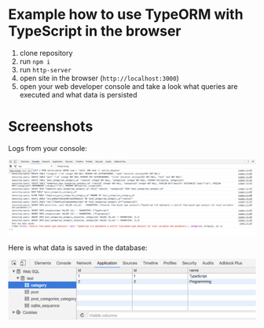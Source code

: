 # Example how to use TypeORM with TypeScript in the browser

1. clone repository 
2. run `npm i`
3. run `http-server`
4. open site in the browser (`http://localhost:3000`)
5. open your web developer console and take a look what queries are executed and what data is persisted

# Screenshots

Logs from your console:

![typeorm-browser-websql-console](./resources/web-console.png)

Here is what data is saved in the database:

![typeorm-browser-websql-database](./resources/websql-database.png)